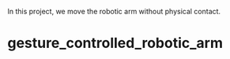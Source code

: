 In this project, we move the robotic arm without physical contact.




# gesture_controlled_robotic_arm
